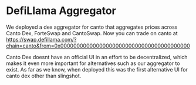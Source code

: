 # DefiLlama Aggregator
We deployed a dex aggregator for canto that aggregates prices across Canto Dex, ForteSwap and CantoSwap. Now you can trade on canto at https://swap.defillama.com/?chain=canto&from=0x0000000000000000000000000000000000000000

Canto Dex doesnt have an official UI in an effort to be decentralized, which makes it even more important for alternatives such as our aggregator to exist. As far as we know, when deployed this was the first alternative UI for canto dex other than slingshot.